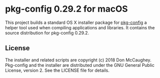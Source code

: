 pkg-config 0.29.2 for macOS
===========================

This project builds a standard OS X installer package for [pkg-config][1]
a helper tool used when compiling applications and libraries. It contains the
source distribution for pkg-config 0.29.2.

[1]: http://www.freedesktop.org/wiki/Software/pkg-config/ "pkg-config"

## License

The installer and related scripts are copyright (c) 2018 Don McCaughey.
Pkg-config and the installer are distributed under the GNU General Public 
License, version 2.  See the LICENSE file for details.

